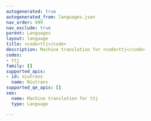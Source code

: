 ```yaml
---
autogenerated: true
autogenerated_from: languages.json
nav_order: 999
nav_exclude: true
parent: Languages
layout: language
title: <code>ttj</code>
description: Machine translation for <code>ttj</code>
codes:
- ttj
family: []
supported_apis:
- id: niutrans
  name: Niutrans
supported_qe_apis: []
seo:
  name: Machine translation for ttj
  type: Language

---
```



